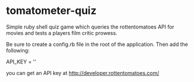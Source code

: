 tomatometer-quiz
================

Simple ruby shell quiz game which queries the rottentomatoes API for movies and tests a players film critic prowess.

Be sure to create a config.rb file in the root of the application. Then add the following:

API_KEY = '<your rottentomatoes API key>'

you can get an API key at http://developer.rottentomatoes.com/